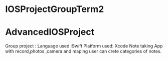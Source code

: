 # IOSProjectGroupTerm2
# AdvancedIOSProject
Group project :
Language used :Swift
Platform used: Xcode
Note taking App with record,photos ,camera and maping
user can crete categories of notes.
